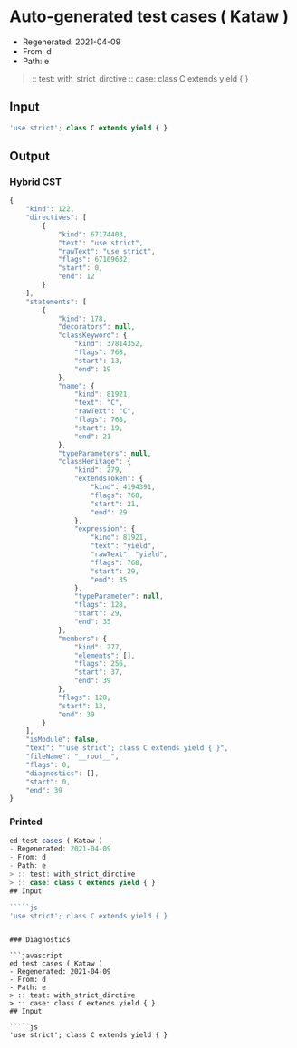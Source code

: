 # Auto-generated test cases ( Kataw )
- Regenerated: 2021-04-09
- From: d
- Path: e
> :: test: with_strict_dirctive
> :: case: class C extends yield { }
## Input

`````js
'use strict'; class C extends yield { }
`````

## Output

### Hybrid CST

```javascript
{
    "kind": 122,
    "directives": [
        {
            "kind": 67174403,
            "text": "use strict",
            "rawText": "use strict",
            "flags": 67109632,
            "start": 0,
            "end": 12
        }
    ],
    "statements": [
        {
            "kind": 178,
            "decorators": null,
            "classKeyword": {
                "kind": 37814352,
                "flags": 768,
                "start": 13,
                "end": 19
            },
            "name": {
                "kind": 81921,
                "text": "C",
                "rawText": "C",
                "flags": 768,
                "start": 19,
                "end": 21
            },
            "typeParameters": null,
            "classHeritage": {
                "kind": 279,
                "extendsToken": {
                    "kind": 4194391,
                    "flags": 768,
                    "start": 21,
                    "end": 29
                },
                "expression": {
                    "kind": 81921,
                    "text": "yield",
                    "rawText": "yield",
                    "flags": 768,
                    "start": 29,
                    "end": 35
                },
                "typeParameter": null,
                "flags": 128,
                "start": 29,
                "end": 35
            },
            "members": {
                "kind": 277,
                "elements": [],
                "flags": 256,
                "start": 37,
                "end": 39
            },
            "flags": 128,
            "start": 13,
            "end": 39
        }
    ],
    "isModule": false,
    "text": "'use strict'; class C extends yield { }",
    "fileName": "__root__",
    "flags": 0,
    "diagnostics": [],
    "start": 0,
    "end": 39
}
```

### Printed

```javascript
ed test cases ( Kataw )
- Regenerated: 2021-04-09
- From: d
- Path: e
> :: test: with_strict_dirctive
> :: case: class C extends yield { }
## Input

`````js
'use strict'; class C extends yield { }
`````
```

### Diagnostics

```javascript
ed test cases ( Kataw )
- Regenerated: 2021-04-09
- From: d
- Path: e
> :: test: with_strict_dirctive
> :: case: class C extends yield { }
## Input

`````js
'use strict'; class C extends yield { }
`````
```

